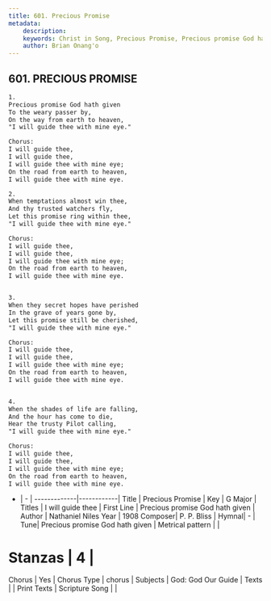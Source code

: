 ```yaml
---
title: 601. Precious Promise
metadata:
    description: 
    keywords: Christ in Song, Precious Promise, Precious promise God hath given, I will guide thee
    author: Brian Onang'o
---
```



## 601. PRECIOUS PROMISE

```txt
1.
Precious promise God hath given
To the weary passer by,
On the way from earth to heaven,
"I will guide thee with mine eye."

Chorus:
I will guide thee,
I will guide thee,
I will guide thee with mine eye;
On the road from earth to heaven,
I will guide thee with mine eye.

2.
When temptations almost win thee,
And thy trusted watchers fly,
Let this promise ring within thee,
"I will guide thee with mine eye." 

Chorus:
I will guide thee,
I will guide thee,
I will guide thee with mine eye;
On the road from earth to heaven,
I will guide thee with mine eye.


3.
When they secret hopes have perished
In the grave of years gone by,
Let this promise still be cherished,
"I will guide thee with mine eye." 

Chorus:
I will guide thee,
I will guide thee,
I will guide thee with mine eye;
On the road from earth to heaven,
I will guide thee with mine eye.


4.
When the shades of life are falling,
And the hour has come to die,
Hear the trusty Pilot calling,
"I will guide thee with mine eye." 

Chorus:
I will guide thee,
I will guide thee,
I will guide thee with mine eye;
On the road from earth to heaven,
I will guide thee with mine eye.

```

- |   -  |
-------------|------------|
Title | Precious Promise |
Key | G Major |
Titles | I will guide thee |
First Line | Precious promise God hath given |
Author | Nathaniel Niles
Year | 1908
Composer| P. P. Bliss |
Hymnal|  - |
Tune| Precious promise God hath given |
Metrical pattern | |
# Stanzas | 4 |
Chorus | Yes |
Chorus Type | chorus |
Subjects | God: God Our Guide |
Texts |  |
Print Texts | 
Scripture Song |  |
  
